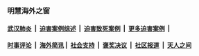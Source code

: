 
### 明慧海外之窗

####  [武汉肺炎](indexes/365.md?t=12311701) &nbsp;|&nbsp;  [迫害案例综述](indexes/328.md?t=12311701) &nbsp;|&nbsp; [迫害致死案例](indexes/277.md?t=12311701)  &nbsp;|&nbsp; [更多迫害案例](indexes/81.md?t=12311701)  &nbsp;|&nbsp; 
####  [时事评论](indexes/251.md?t=12311701) &nbsp;|&nbsp; [海外简讯](indexes/245.md?t=12311701)&nbsp;|&nbsp;  [社会支持](indexes/140.md?t=12311701) &nbsp;|&nbsp; [褒奖决议](indexes/282.md?t=12311701) &nbsp;|&nbsp; [社区报道](indexes/91.md?t=12311701)  &nbsp;|&nbsp; [天人之间](indexes/78.md?t=12311701) 

